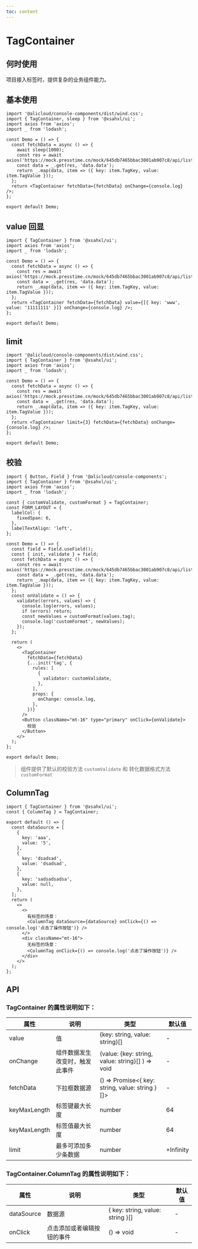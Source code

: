 ```yaml
---
toc: content
---
```


# TagContainer

## 何时使用

项目接入标签时，提供复杂的业务组件能力。

## 基本使用

```tsx
import '@alicloud/console-components/dist/wind.css';
import { TagContainer, sleep } from '@xsahxl/ui';
import axios from 'axios';
import _ from 'lodash';

const Demo = () => {
  const fetchData = async () => {
    await sleep(1000);
    const res = await axios('https://mock.presstime.cn/mock/645db7465bbac3001ab907c8/api/listtags');
    const data = _.get(res, 'data.data');
    return _.map(data, item => ({ key: item.TagKey, value: item.TagValue }));
  };
  return <TagContainer fetchData={fetchData} onChange={console.log} />;
};

export default Demo;
```

## value 回显

```tsx
import { TagContainer } from '@xsahxl/ui';
import axios from 'axios';
import _ from 'lodash';

const Demo = () => {
  const fetchData = async () => {
    const res = await axios('https://mock.presstime.cn/mock/645db7465bbac3001ab907c8/api/listtags');
    const data = _.get(res, 'data.data');
    return _.map(data, item => ({ key: item.TagKey, value: item.TagValue }));
  };
  return <TagContainer fetchData={fetchData} value={[{ key: 'www', value: '11111111' }]} onChange={console.log} />;
};

export default Demo;
```

## limit

```tsx
import '@alicloud/console-components/dist/wind.css';
import { TagContainer } from '@xsahxl/ui';
import axios from 'axios';
import _ from 'lodash';

const Demo = () => {
  const fetchData = async () => {
    const res = await axios('https://mock.presstime.cn/mock/645db7465bbac3001ab907c8/api/listtags');
    const data = _.get(res, 'data.data');
    return _.map(data, item => ({ key: item.TagKey, value: item.TagValue }));
  };
  return <TagContainer limit={3} fetchData={fetchData} onChange={console.log} />;
};

export default Demo;
```

## 校验

```tsx
import { Button, Field } from '@alicloud/console-components';
import { TagContainer } from '@xsahxl/ui';
import axios from 'axios';
import _ from 'lodash';

const { customValidate, customFormat } = TagContainer;
const FORM_LAYOUT = {
  labelCol: {
    fixedSpan: 6,
  },
  labelTextAlign: 'left',
};

const Demo = () => {
  const field = Field.useField();
  const { init, validate } = field;
  const fetchData = async () => {
    const res = await axios('https://mock.presstime.cn/mock/645db7465bbac3001ab907c8/api/listtags');
    const data = _.get(res, 'data.data');
    return _.map(data, item => ({ key: item.TagKey, value: item.TagValue }));
  };
  const onValidate = () => {
    validate((errors, values) => {
      console.log(errors, values);
      if (errors) return;
      const newValues = customFormat(values.tag);
      console.log('customFormat', newValues);
    });
  };

  return (
    <>
      <TagContainer
        fetchData={fetchData}
        {...init('tag', {
          rules: [
            {
              validator: customValidate,
            },
          ],
          props: {
            onChange: console.log,
          },
        })}
      />
      <Button className="mt-16" type="primary" onClick={onValidate}>
        校验
      </Button>
    </>
  );
};

export default Demo;
```

> 组件提供了默认的校验方法 `customValidate` 和 转化数据格式方法 `customFormat`

## ColumnTag

```tsx
import { TagContainer } from '@xsahxl/ui';
const { ColumnTag } = TagContainer;

export default () => {
  const dataSource = [
    {
      key: 'aaa',
      value: '5',
    },
    {
      key: 'dsadsad',
      value: 'dsadsad',
    },
    {
      key: 'sadsadsadsa',
      value: null,
    },
  ];
  return (
    <>
      <>
        有标签的场景：
        <ColumnTag dataSource={dataSource} onClick={() => console.log('点击了操作按钮')} />
      </>
      <div className="mt-16">
        无标签的场景：
        <ColumnTag onClick={() => console.log('点击了操作按钮')} />
      </div>
    </>
  );
};
```

## API

### TagContainer 的属性说明如下：

| 属性         | 说明                           | 类型                                             | 默认值    |
| ------------ | ------------------------------ | ------------------------------------------------ | --------- |
| value        | 值                             | {key: string, value: string}[]                   | -         |
| onChange     | 组件数据发生改变时，触发此事件 | (value: {key: string, value: string}[] ) => void | -         |
| fetchData    | 下拉框数据源                   | () => Promise<{ key: string, value: string }[]>  | -         |
| keyMaxLength | 标签键最大长度                 | number                                           | 64        |
| keyMaxLength | 标签值最大长度                 | number                                           | 64        |
| limit        | 最多可添加多少条数据           | number                                           | +Infinity |

### TagContainer.ColumnTag 的属性说明如下：

| 属性       | 说明                       | 类型                             | 默认值 |
| ---------- | -------------------------- | -------------------------------- | ------ |
| dataSource | 数据源                     | { key: string, value: string }[] | -      |
| onClick    | 点击添加或者编辑按钮的事件 | () => void                       | -      |

